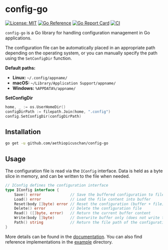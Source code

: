 # config-go

[![License: MIT](https://img.shields.io/badge/License-MIT-brightgreen?style=flat-square)](/LICENSE)
[![Go Reference](https://pkg.go.dev/badge/github.com/aethiopicuschan/config-go.svg)](https://pkg.go.dev/github.com/aethiopicuschan/config-go)
[![Go Report Card](https://goreportcard.com/badge/github.com/aethiopicuschan/config-go)](https://goreportcard.com/report/github.com/aethiopicuschan/config-go)
[![CI](https://github.com/aethiopicuschan/config-go/actions/workflows/ci.yaml/badge.svg)](https://github.com/aethiopicuschan/config-go/actions/workflows/ci.yaml)

`config-go` is a Go library for handling configuration management in Go applications.

The configuration file can be automatically placed in an appropriate path depending on the operating system, or you can manually specify the path using the `SetConfigDir` function.

**Default paths:**

- **Linux:** `~/.config/appname/`
- **macOS:** `~/Library/Application Support/appname/`
- **Windows:** `%APPDATA%/appname/`

**SetConfigDir**

```go
home, _ := os.UserHomeDir()
configDirPath := filepath.Join(home, ".config")
config.SetConfigDir(configDirPath)
```

## Installation

```sh
go get -u github.com/aethiopicuschan/config-go
```

## Usage

The configuration file is read via the `IConfig` interface. Data is held as a byte slice in memory, and can be written to the file when needed.

```go
// IConfig defines the configuration interface
type IConfig interface {
	Save() error             // Save the buffered configuration to file
	Load() error             // Load the file content into buffer
	Reset(body []byte) error // Reset the configuration (buffer + file) to given default
	Delete() error           // Delete the configuration file
	Read() ([]byte, error)   // Return the current buffer content
	Write(body []byte)       // Overwrite buffer only (does not write to file immediately)
	Path() string            // Return the file path of the configuration
}
```

More details can be found in the [documentation](https://pkg.go.dev/github.com/aethiopicuschan/config-go).
You can also find reference implementations in the [example](example) directory.

